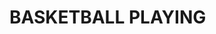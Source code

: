 <h1>BASKETBALL PLAYING</h1>
<img scr="https://github.com/jana-0731/Basketball-project/blob/master/basketball%20playing%20pic.PNG">
